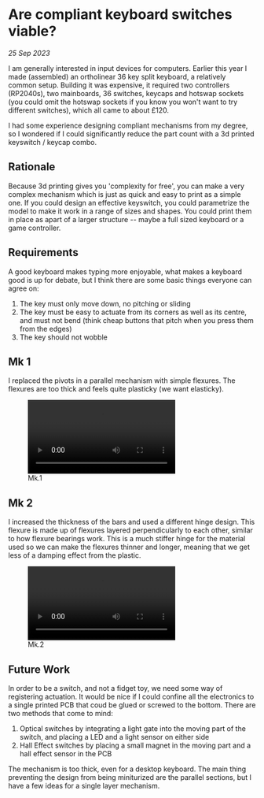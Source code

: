 <title>Compliant Keyboard Switches</title>

# Are compliant keyboard switches viable?

_25 Sep 2023_

I am generally interested in input devices for computers. Earlier this year I made (assembled) an ortholinear 36 key split keyboard, a relatively common setup. Building it was expensive, it required two controllers (RP2040s), two mainboards, 36 switches, keycaps and hotswap sockets (you could omit the hotswap sockets if you know you won't want to try different switches), which all came to about £120.

I had some experience designing compliant mechanisms from my degree, so I wondered if I could significantly reduce the part count with a 3d printed keyswitch / keycap combo.

## Rationale
Because 3d printing gives you 'complexity for free', you can make a very complex mechanism which is just as quick and easy to print as a simple one. If you could design an effective keyswitch, you could parametrize the model to make it work in a range of sizes and shapes. You could print them in place as apart of a larger structure -- maybe a full sized keyboard or a game controller.

## Requirements
A good keyboard makes typing more enjoyable, what makes a keyboard good is up for debate, but I think there are some basic things everyone can agree on:
1. The key must only move down, no pitching or sliding
2. The key must be easy to actuate from its corners as well as its centre, and must not bend (think cheap buttons that pitch when you press them from the edges)
3. The key should not wobble

## Mk 1

I replaced the pivots in a parallel mechanism with simple flexures. The flexures are too thick and feels quite plasticky (we want elasticky).
<figure>
    <video controls loop>
        <source src="/keyswitches/IMG_1847.MP4">
    </video>
    <figcaption>Mk.1 </figcaption>

</figure>



## Mk 2

I increased the thickness of the bars and used a different hinge design. This flexure is made up of flexures layered perpendicularly to each other, similar to how flexure bearings work. This is a much stiffer hinge for the material used so we can make the flexures thinner and longer, meaning that we get less of a damping effect from the plastic.

<figure>
    <video controls loop>
        <source src="/keyswitches/IMG_1849.MP4">
    </video>
    <figcaption>Mk.2 </figcaption>
</figure>



## Future Work
In order to be a switch, and not a fidget toy, we need some way of registering actuation. It would be nice if I could confine all the electronics to a single printed PCB that coud be glued or screwed to the bottom. There are two methods that come to mind:
1. Optical switches by integrating a light gate into the moving part of the switch, and placing a LED and a light sensor on either side
2. Hall Effect switches by placing a small magnet in the moving part and a hall effect sensor in the PCB


The mechanism is too thick, even for a desktop keyboard. The main thing preventing the design from being miniturized are the parallel sections, but I have a few ideas for a single layer mechanism.